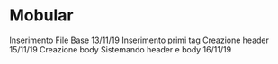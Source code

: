 # Mobular
Inserimento File Base 13/11/19
Inserimento primi tag
Creazione header 15/11/19
Creazione body
Sistemando header e body 16/11/19
